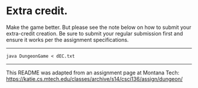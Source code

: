 # Extra credit.  
Make the game better. But please see the note below on how to submit your extra-credit creation. Be sure to submit your regular submission first and ensure it works per the assignment specifications.  

---

```java DungeonGame < dEC.txt```

---

This README was adapted from an assignment page at Montana Tech: https://katie.cs.mtech.edu/classes/archive/s14/csci136/assign/dungeon/
